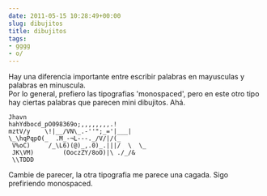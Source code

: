 ```yaml
---  
date: 2011-05-15 10:28:49+00:00  
slug: dibujitos  
title: dibujitos  
tags:  
- gggg  
- o/  
---  
```

  
Hay una diferencia importante entre escribir palabras en mayusculas y palabras en minuscula.  
Por lo general, prefiero las tipografias 'monospaced', pero en este otro tipo hay ciertas palabras que parecen mini dibujitos. Ahá.  
  
```
Jhavn  
hahYdbocd_pO098369o;,,,,,,,,.!  
mztV/y    \!|__/VN\_.-''";_='|___|  
\_\hqPqpO(_  .M_-¬L---._/V/|/(_  
 V%oC)     /_\L6)(@)_,.0)_.|||/  \  \_  
 JK\VM)        (OoczZY/8oO)|\ ./_/&  
 \\TDDD
```  
  
Cambie de parecer, la otra tipografia me parece una cagada. Sigo prefiriendo monospaced.  
